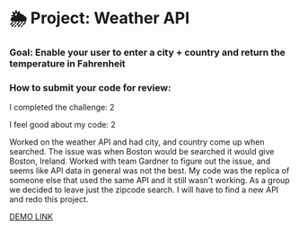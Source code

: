 # 🌦 Project: Weather API

### Goal: Enable your user to enter a city + country and return the temperature in Fahrenheit

### How to submit your code for review:

I completed the challenge: 2

I feel good about my code: 2

Worked on the weather API and had city, and country come up when searched. The issue was when Boston would be searched it would give Boston, Ireland. Worked with team Gardner to figure out the issue, and seems like API data in general was not the best. My code was the replica of someone else that used the same API and it still wasn't working. As a group we decided to leave just the zipcode search. I will have to find a new API and redo this project.

<a href="https://weather-api-daphnyemily.netlify.app/">DEMO LINK</a>
